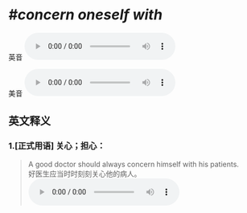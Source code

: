 # ***\#concern oneself with*** 
英音
<audio src="./media/concern oneself with1_AAC.aac" controls="controls"></audio>

美音
<audio src="./media/concern oneself with2_AAC.aac" controls="controls"></audio>



  

英文释义
---
### 1.**[正式用语] 关心；担心：**  

 > A good doctor should always concern himself with his patients.   
 > 好医生应当时时刻刻关心他的病人。    
<audio src="./media/8-concern.aac" controls="controls"></audio>


